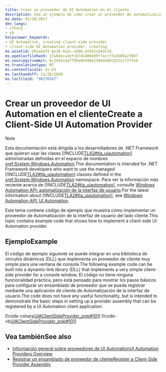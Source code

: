 ```yaml
---
title: Crear un proveedor de UI Automation en el cliente
description: Vea un ejemplo de cómo crear un proveedor de automatización de la interfaz de usuario del lado cliente. En el ejemplo se implementa un proveedor de cliente simple para una ventana de consola.
ms.date: 03/30/2017
dev_langs:
- csharp
- vb
helpviewer_keywords:
- UI Automation, creating client-side provider
- client-side UI Automation provider, creating
ms.assetid: d91edaf2-be28-41ec-a508-af421cb43c3d
ms.openlocfilehash: 17a6deca2efc67d1409e89f7accf7a3b89a27807
ms.sourcegitcommit: bc293b14af795e0e999e3304dd40c0222cf2ffe4
ms.translationtype: MT
ms.contentlocale: es-ES
ms.lasthandoff: 11/26/2020
ms.locfileid: "96276547"
---
```

# <a name="create-a-client-side-ui-automation-provider"></a><span data-ttu-id="0ed79-104">Crear un proveedor de UI Automation en el cliente</span><span class="sxs-lookup"><span data-stu-id="0ed79-104">Create a Client-Side UI Automation Provider</span></span>

> [!NOTE]
> <span data-ttu-id="0ed79-105">Esta documentación está dirigida a los desarrolladores de .NET Framework que quieran usar las clases [!INCLUDE[TLA2#tla_uiautomation](../../../includes/tla2sharptla-uiautomation-md.md)] administradas definidas en el espacio de nombres <xref:System.Windows.Automation>.</span><span class="sxs-lookup"><span data-stu-id="0ed79-105">This documentation is intended for .NET Framework developers who want to use the managed [!INCLUDE[TLA2#tla_uiautomation](../../../includes/tla2sharptla-uiautomation-md.md)] classes defined in the <xref:System.Windows.Automation> namespace.</span></span> <span data-ttu-id="0ed79-106">Para ver la información más reciente acerca de [!INCLUDE[TLA2#tla_uiautomation](../../../includes/tla2sharptla-uiautomation-md.md)], consulte [Windows Automation API: automatización de la interfaz de usuario](/windows/win32/winauto/entry-uiauto-win32).</span><span class="sxs-lookup"><span data-stu-id="0ed79-106">For the latest information about [!INCLUDE[TLA2#tla_uiautomation](../../../includes/tla2sharptla-uiautomation-md.md)], see [Windows Automation API: UI Automation](/windows/win32/winauto/entry-uiauto-win32).</span></span>  
  
 <span data-ttu-id="0ed79-107">Este tema contiene código de ejemplo que muestra cómo implementar un proveedor de Automatización de la interfaz de usuario del lado cliente.</span><span class="sxs-lookup"><span data-stu-id="0ed79-107">This topic contains example code that shows how to implement a client-side UI Automation provider.</span></span>  
  
## <a name="example"></a><span data-ttu-id="0ed79-108">Ejemplo</span><span class="sxs-lookup"><span data-stu-id="0ed79-108">Example</span></span>  

 <span data-ttu-id="0ed79-109">El código de ejemplo siguiente se puede integrar en una biblioteca de vínculos dinámicos (DLL) que implementa un proveedor de cliente muy simple para una ventana de consola.</span><span class="sxs-lookup"><span data-stu-id="0ed79-109">The following example code can be built into a dynamic-link library (DLL) that implements a very simple client-side provider for a console window.</span></span> <span data-ttu-id="0ed79-110">El código no tiene ninguna funcionalidad práctica, pero está pensado para mostrar los pasos básicos para configurar un ensamblado de proveedor que se pueda registrar mediante una aplicación de cliente de Automatización de la interfaz de usuario.</span><span class="sxs-lookup"><span data-stu-id="0ed79-110">The code does not have any useful functionality, but is intended to demonstrate the basic steps in setting up a provider assembly that can be registered by a UI Automation client application.</span></span>  
  
 [!code-csharp[UIAClientSideProvider_snip#101](../../../samples/snippets/csharp/VS_Snippets_Wpf/UIAClientSideProvider_snip/CSharp/CSProviderProgram.cs#101)]
 [!code-vb[UIAClientSideProvider_snip#101](../../../samples/snippets/visualbasic/VS_Snippets_Wpf/UIAClientSideProvider_snip/visualbasic/csproviderprogram.vb#101)]  
  
## <a name="see-also"></a><span data-ttu-id="0ed79-111">Vea también</span><span class="sxs-lookup"><span data-stu-id="0ed79-111">See also</span></span>

- [<span data-ttu-id="0ed79-112">Información general sobre proveedores de UI Automation</span><span class="sxs-lookup"><span data-stu-id="0ed79-112">UI Automation Providers Overview</span></span>](ui-automation-providers-overview.md)
- [<span data-ttu-id="0ed79-113">Registrar un ensamblado de proveedor de cliente</span><span class="sxs-lookup"><span data-stu-id="0ed79-113">Register a Client-Side Provider Assembly</span></span>](register-a-client-side-provider-assembly.md)
